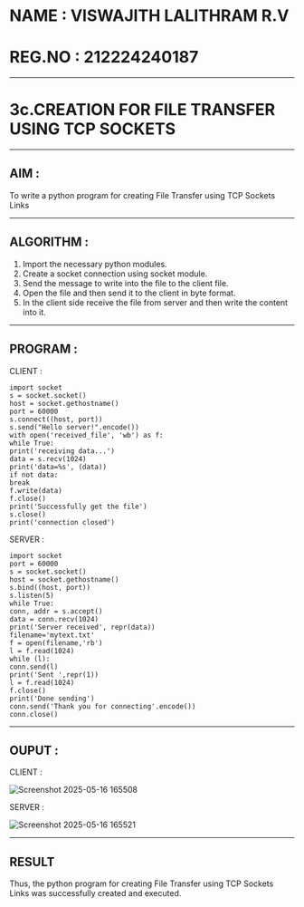 # NAME : VISWAJITH LALITHRAM R.V
# REG.NO : 212224240187

---

# 3c.CREATION FOR FILE TRANSFER USING TCP SOCKETS

---

## AIM :
To write a python program for creating File Transfer using TCP Sockets Links

---

## ALGORITHM :

1. Import the necessary python modules.
2. Create a socket connection using socket module.
3. Send the message to write into the file to the client file.
4. Open the file and then send it to the client in byte format.
5. In the client side receive the file from server and then write the content into it.

---

## PROGRAM :

CLIENT :

```
import socket
s = socket.socket()
host = socket.gethostname()
port = 60000
s.connect((host, port))
s.send("Hello server!".encode())
with open('received_file', 'wb') as f:
while True:
print('receiving data...')
data = s.recv(1024)
print('data=%s', (data))
if not data:
break
f.write(data)
f.close()
print('Successfully get the file')
s.close()
print('connection closed')
```

SERVER :

```
import socket
port = 60000
s = socket.socket()
host = socket.gethostname()
s.bind((host, port))
s.listen(5)
while True:
conn, addr = s.accept()
data = conn.recv(1024)
print('Server received', repr(data))
filename='mytext.txt'
f = open(filename,'rb')
l = f.read(1024)
while (l):
conn.send(l)
print('Sent ',repr(1))
l = f.read(1024)
f.close()
print('Done sending')
conn.send('Thank you for connecting'.encode())
conn.close()

```

---

## OUPUT :

CLIENT :

![Screenshot 2025-05-16 165508](https://github.com/user-attachments/assets/d7ea76c3-8ef2-443e-b1d6-af741a8010b3)


SERVER :

![Screenshot 2025-05-16 165521](https://github.com/user-attachments/assets/80acb6f3-faa1-4435-b0d8-3e411e372f0d)


---

## RESULT
Thus, the python program for creating File Transfer using TCP Sockets Links was 
successfully created and executed.
